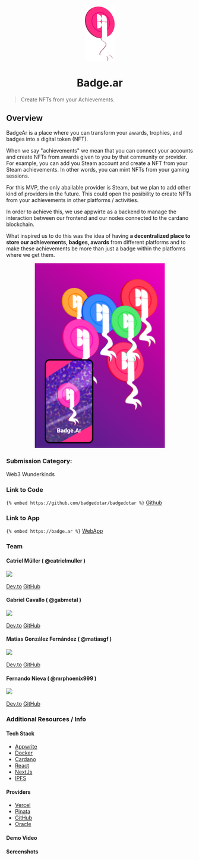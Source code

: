 <p align="center">
  <a href="https://www.badge.ar"><img src="./assets/Bagedlogo.svg" alt="Bagedlogo" width="80"/></a>
  <h1 align="center">Badge.ar</h1>
</p>

> Create NFTs from your Achievements.

## Overview

BadgeAr is a place where you can transform your awards, trophies, and badges into a digital token (NFT).

When we say "achievements" we mean that you can connect your accounts and create NFTs from awards given to you by that community or provider. For example, you can add you Steam account and create a NFT from your Steam achievements. In other words, you can mint NFTs from your gaming sessions.

For this MVP, the only abailable provider is Steam, but we plan to add other kind of providers in the future. This could open the posibility to create NFTs from your achievements in other platforms / activities.

In order to achieve this, we use appwirte as a backend to manage
the interaction between our frontend and our nodes connected to the cardano blockchain.

What inspired us to do this was the idea of having **a decentralized place to store our achievements, badges, awards** from different platforms and to make these achievements be more than just a badge within the platforms where we get them.

<p align="center">
  <img width="350" src="./assets/wallpaper1.jpg" alt="wallpaper1"/>
</p>

### Submission Category: 
Web3 Wunderkinds

### Link to Code
`{% embed https://github.com/badgedotar/badgedotar %}`
[Github](https://github.com/badgedotar/badgedotar)

### Link to App
`{% embed https://badge.ar %}`
[WebApp](https://badge.ar)

### Team

#### Catriel Müller ( @catrielmuller )
<img src="https://avatars.githubusercontent.com/u/2272323?v=4" width="80"/>

[Dev.to](https://dev.to/catrielmuller)
[GitHub](https://github.com/catrielmuller)

#### Gabriel Cavallo ( @gabmetal )
<img src="https://avatars.githubusercontent.com/u/12603303?v=4" width="80"/>

[Dev.to](https://dev.to/gabmetal)
[GitHub](https://github.com/gabmetal)

#### Matias González Fernández ( @matiasgf )
<img src="https://avatars.githubusercontent.com/u/29680544?v=4" width="80"/>

[Dev.to](https://dev.to/matiasgf)
[GitHub](https://github.com/matiasngf)

#### Fernando Nieva ( @mrphoenix999 ) 
<img src="https://avatars.githubusercontent.com/u/36790887?v=4" width="80"/>

[Dev.to](https://dev.to/mrphoenix999)
[GitHub](https://github.com/mrphoenix999)

### Additional Resources / Info

#### Tech Stack
- [Appwrite](https://appwrite.io/)
- [Docker](https://www.docker.com/)
- [Cardano](https://cardano.org/)
- [React](https://reactjs.org/)
- [NextJs](https://nextjs.org/)
- [IPFS](https://ipfs.io/)

#### Providers
- [Vercel](https://vercel.com/)
- [Pinata](https://www.pinata.cloud/)
- [GitHub](https://github.com/)
- [Oracle](https://www.oracle.com/cloud/)

#### Demo Video


#### Screenshots
